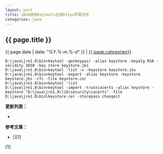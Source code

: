 ```yaml
---
layout: post
title: JAVA使用keytools生成https所需文件
categories: java
---
```


## {{ page.title }}

{{ page.date | date: "%Y.%-m.%-d" }} | <a href="/archive#{{ page.categories }}">{{ page.categories}}</a>

```
D:\java\jre1.8\bin>keytool -genkeypair -alias keystore -keyalg RSA -validity 3650 -key store keystore.jks
D:\java\jre1.8\bin>keytool -list -v -keystore keystore.jks
D:\java\jre1.8\bin>keytool -export -alias keystore -keystore keystore.jks -rfc -file keystore.cer
D:\java\jre1.8\bin>keytool -list
D:\java\jre1.8\bin>keytool -import -trustcacerts -alias keystore -keystore "D:\java\jre1.8\lib\security\cacerts" -file D:\java\jre1.8\bin\keystore.cer -storepass changeit
```

**更新列表：**

*



**参考文章：**

* [][1]


[1]: 
